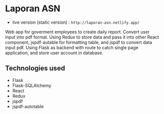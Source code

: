# Laporan ASN

- live version (static version) : `http://laporan-asn.netlify.app/`

Web app for goverment employees to create daily report. Convert user input into pdf format. Using Redux to store data and pass it into other React component, jspdf-autable for formatting table, and jspdf to convert data input pdf. Using Flask as backend with route to catch single page application, and store user account in database.

## Technologies used

- Flask
- Flask-SQLAlchemy
- React
- Redux
- jspdf
- jspdf-autotable 
